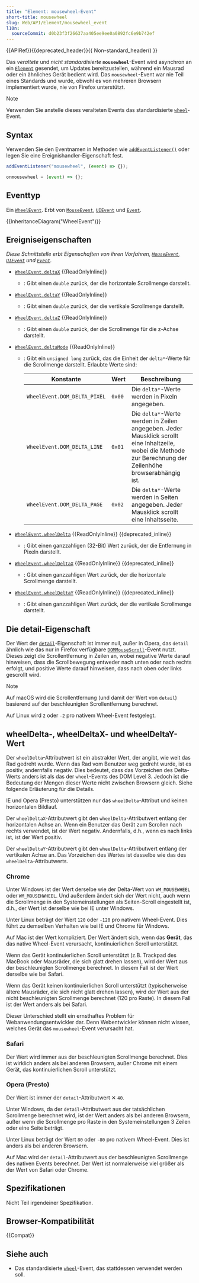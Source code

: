 ```yaml
---
title: "Element: mousewheel-Event"
short-title: mousewheel
slug: Web/API/Element/mousewheel_event
l10n:
  sourceCommit: d0b23f3f26637aa405ee9ee0a0892fc6e9b742ef
---
```


{{APIRef}}{{deprecated_header}}{{ Non-standard_header() }}

Das _veraltete_ und _nicht standardisierte_ **`mousewheel`**-Event wird asynchron an ein [`Element`](/de/docs/Web/API/Element) gesendet, um Updates bereitzustellen, während ein Mausrad oder ein ähnliches Gerät bedient wird. Das `mousewheel`-Event war nie Teil eines Standards und wurde, obwohl es von mehreren Browsern implementiert wurde, nie von Firefox unterstützt.

> [!NOTE]
> Verwenden Sie anstelle dieses veralteten Events das standardisierte [`wheel`](/de/docs/Web/API/Element/wheel_event)-Event.

## Syntax

Verwenden Sie den Eventnamen in Methoden wie [`addEventListener()`](/de/docs/Web/API/EventTarget/addEventListener) oder legen Sie eine Ereignishandler-Eigenschaft fest.

```js
addEventListener("mousewheel", (event) => {});

onmousewheel = (event) => {};
```

## Eventtyp

Ein [`WheelEvent`](/de/docs/Web/API/WheelEvent). Erbt von [`MouseEvent`](/de/docs/Web/API/MouseEvent), [`UIEvent`](/de/docs/Web/API/UIEvent) und [`Event`](/de/docs/Web/API/Event).

{{InheritanceDiagram("WheelEvent")}}

## Ereigniseigenschaften

_Diese Schnittstelle erbt Eigenschaften von ihren Vorfahren, [`MouseEvent`](/de/docs/Web/API/MouseEvent), [`UIEvent`](/de/docs/Web/API/UIEvent) und [`Event`](/de/docs/Web/API/Event)._

- [`WheelEvent.deltaX`](/de/docs/Web/API/WheelEvent/deltaX) {{ReadOnlyInline}}
  - : Gibt einen `double` zurück, der die horizontale Scrollmenge darstellt.
- [`WheelEvent.deltaY`](/de/docs/Web/API/WheelEvent/deltaY) {{ReadOnlyInline}}
  - : Gibt einen `double` zurück, der die vertikale Scrollmenge darstellt.
- [`WheelEvent.deltaZ`](/de/docs/Web/API/WheelEvent/deltaZ) {{ReadOnlyInline}}
  - : Gibt einen `double` zurück, der die Scrollmenge für die z-Achse darstellt.
- [`WheelEvent.deltaMode`](/de/docs/Web/API/WheelEvent/deltaMode) {{ReadOnlyInline}}

  - : Gibt ein `unsigned long` zurück, das die Einheit der `delta*`-Werte für die Scrollmenge darstellt. Erlaubte Werte sind:

    | Konstante                    | Wert   | Beschreibung                                                                                                                                                    |
    | ---------------------------- | ------ | ---------------------------------------------------------------------------------------------------------------------------------------------------------------- |
    | `WheelEvent.DOM_DELTA_PIXEL` | `0x00` | Die `delta*`-Werte werden in Pixeln angegeben.                                                                                                                   |
    | `WheelEvent.DOM_DELTA_LINE`  | `0x01` | Die `delta*`-Werte werden in Zeilen angegeben. Jeder Mausklick scrollt eine Inhaltzeile, wobei die Methode zur Berechnung der Zeilenhöhe browserabhängig ist.    |
    | `WheelEvent.DOM_DELTA_PAGE`  | `0x02` | Die `delta*`-Werte werden in Seiten angegeben. Jeder Mausklick scrollt eine Inhaltsseite.                                                                        |

- [`WheelEvent.wheelDelta`](/de/docs/Web/API/WheelEvent/wheelDelta) {{ReadOnlyInline}} {{deprecated_inline}}
  - : Gibt einen ganzzahligen (32-Bit) Wert zurück, der die Entfernung in Pixeln darstellt.
- [`WheelEvent.wheelDeltaX`](/de/docs/Web/API/WheelEvent/wheelDeltaX) {{ReadOnlyInline}} {{deprecated_inline}}
  - : Gibt einen ganzzahligen Wert zurück, der die horizontale Scrollmenge darstellt.
- [`WheelEvent.wheelDeltaY`](/de/docs/Web/API/WheelEvent/wheelDeltaY) {{ReadOnlyInline}} {{deprecated_inline}}
  - : Gibt einen ganzzahligen Wert zurück, der die vertikale Scrollmenge darstellt.

## Die detail-Eigenschaft

Der Wert der [`detail`](/de/docs/Web/API/UIEvent/detail)-Eigenschaft ist immer null, außer in Opera, das `detail` ähnlich wie das nur in Firefox verfügbare [`DOMMouseScroll`](/de/docs/Web/API/Element/DOMMouseScroll_event)-Event nutzt. Dieses zeigt die Scrollentfernung in Zeilen an, wobei negative Werte darauf hinweisen, dass die Scrollbewegung entweder nach unten oder nach rechts erfolgt, und positive Werte darauf hinweisen, dass nach oben oder links gescrollt wird.

> [!NOTE]
> Auf macOS wird die Scrollentfernung (und damit der Wert von `detail`) basierend auf der beschleunigten Scrollentfernung berechnet.

Auf Linux wird `2` oder `-2` pro nativem Wheel-Event festgelegt.

## wheelDelta-, wheelDeltaX- und wheelDeltaY-Wert

Der `wheelDelta`-Attributwert ist ein abstrakter Wert, der angibt, wie weit das Rad gedreht wurde. Wenn das Rad vom Benutzer weg gedreht wurde, ist es positiv, andernfalls negativ. Dies bedeutet, dass das Vorzeichen des Delta-Werts anders ist als das der `wheel`-Events des DOM Level 3. Jedoch ist die Bedeutung der Mengen dieser Werte nicht zwischen Browsern gleich. Siehe folgende Erläuterung für die Details.

IE und Opera (Presto) unterstützen nur das `wheelDelta`-Attribut und keinen horizontalen Bildlauf.

Der `wheelDeltaX`-Attributwert gibt den `wheelDelta`-Attributwert entlang der horizontalen Achse an. Wenn ein Benutzer das Gerät zum Scrollen nach rechts verwendet, ist der Wert negativ. Andernfalls, d.h., wenn es nach links ist, ist der Wert positiv.

Der `wheelDeltaY`-Attributwert gibt den `wheelDelta`-Attributwert entlang der vertikalen Achse an. Das Vorzeichen des Wertes ist dasselbe wie das des `wheelDelta`-Attributwerts.

### Chrome

Unter Windows ist der Wert derselbe wie der Delta-Wert von `WM_MOUSEWHEEL` oder `WM_MOUSEHWHEEL`. Und außerdem ändert sich der Wert nicht, auch wenn die Scrollmenge in den Systemeinstellungen als Seiten-Scroll eingestellt ist, d.h., der Wert ist derselbe wie bei IE unter Windows.

Unter Linux beträgt der Wert `120` oder `-120` pro nativem Wheel-Event. Dies führt zu demselben Verhalten wie bei IE und Chrome für Windows.

Auf Mac ist der Wert kompliziert. Der Wert ändert sich, wenn das **Gerät**, das das native Wheel-Event verursacht, kontinuierlichen Scroll unterstützt.

Wenn das Gerät kontinuierlichen Scroll unterstützt (z.B. Trackpad des MacBook oder Mausräder, die sich glatt drehen lassen), wird der Wert aus der beschleunigten Scrollmenge berechnet. In diesem Fall ist der Wert derselbe wie bei Safari.

Wenn das Gerät keinen kontinuierlichen Scroll unterstützt (typischerweise ältere Mausräder, die sich nicht glatt drehen lassen), wird der Wert aus der nicht beschleunigten Scrollmenge berechnet (120 pro Raste). In diesem Fall ist der Wert anders als bei Safari.

Dieser Unterschied stellt ein ernsthaftes Problem für Webanwendungsentwickler dar. Denn Webentwickler können nicht wissen, welches Gerät das `mousewheel`-Event verursacht hat.

### Safari

Der Wert wird immer aus der beschleunigten Scrollmenge berechnet. Dies ist wirklich anders als bei anderen Browsern, außer Chrome mit einem Gerät, das kontinuierlichen Scroll unterstützt.

### Opera (Presto)

Der Wert ist immer der `detail`-Attributwert ✕ `40`.

Unter Windows, da der `detail`-Attributwert aus der tatsächlichen Scrollmenge berechnet wird, ist der Wert anders als bei anderen Browsern, außer wenn die Scrollmenge pro Raste in den Systemeinstellungen 3 Zeilen oder eine Seite beträgt.

Unter Linux beträgt der Wert `80` oder `-80` pro nativem Wheel-Event. Dies ist anders als bei anderen Browsern.

Auf Mac wird der `detail`-Attributwert aus der beschleunigten Scrollmenge des nativen Events berechnet. Der Wert ist normalerweise viel größer als der Wert von Safari oder Chrome.

## Spezifikationen

Nicht Teil irgendeiner Spezifikation.

## Browser-Kompatibilität

{{Compat}}

## Siehe auch

- Das standardisierte [`wheel`](/de/docs/Web/API/Element/wheel_event)-Event, das stattdessen verwendet werden soll.
